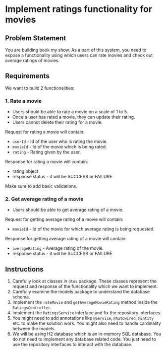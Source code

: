 # Implement ratings functionality for movies

## Problem Statement

You are building book my show. As a part of this system, you need to expose a functionality using which users can rate movies and check out average ratings of movies.

## Requirements
We want to build 2 functionalities:

### 1. Rate a movie
- Users should be able to rate a movie on a scale of 1 to 5.
- Once a user has rated a movie, they can update their rating.
- Users cannot delete their rating for a movie.

Request for rating a movie will contain:
* `userId` - Id of the user who is rating the movie.
* `movieId` - Id of the movie which is being rated.
* `rating` - Rating given by the user.

Response for rating a movie will contain:
* rating object
* response status - it will be SUCCESS or FAILURE

Make sure to add basic validations.

### 2. Get average rating of a movie
- Users should be able to get average rating of a movie.

Request for getting average rating of a movie will contain:
* `movieId` - Id of the movie for which average rating is being requested.

Response for getting average rating of a movie will contain:
* `averageRating` - Average rating of the movie.
* response status - it will be SUCCESS or FAILURE


## Instructions
1. Carefully look at classes in `dtos` package. These classes represent the request and response of the functionality which we want to implement.
2. Carefully examine the models package to understand the database schema.
3. Implement the `rateMovie` and `getAverageMovieRating` method inside the `RatingsController`.
4. Implement the `RatingsService` interface and fix the repository interfaces.
5. You might need to add annotations like `@Service`, `@Autowired`, `@Entity` etc. to make the solution work. You might also need to handle cardinality between the models.
6. We will be using H2 database which is an in-memory SQL database. You do not need to implement any database related code. You just need to use the repository interfaces to interact with the database.